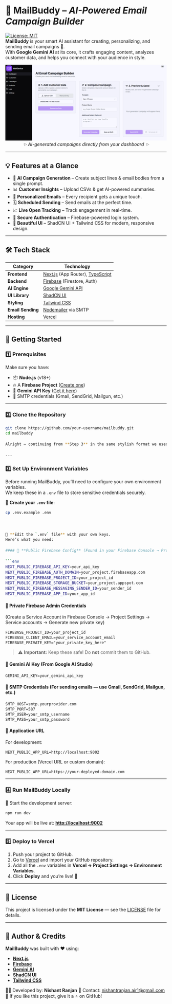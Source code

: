 # 🌟 **MailBuddy** – _AI-Powered Email Campaign Builder_  

[![License: MIT](https://img.shields.io/badge/License-MIT-blue.svg)](https://opensource.org/licenses/MIT)  
**MailBuddy** is your smart AI assistant for creating, personalizing, and sending email campaigns 🚀.  
With **Google Gemini AI** at its core, it crafts engaging content, analyzes customer data, and helps you connect with your audience in style.  

<p align="center">
  <img src="Screenshot%202025-08-10%20143901.png" alt="MailBuddy Dashboard">
<br>
  <i>✨ AI-generated campaigns directly from your dashboard ✨</i>
</p>

---

## 💡 **Features at a Glance**
- 🤖 **AI Campaign Generation** – Create subject lines & email bodies from a single prompt.  
- 📊 **Customer Insights** – Upload CSVs & get AI-powered summaries.  
- 🎯 **Personalized Emails** – Every recipient gets a unique touch.  
- 🗓 **Scheduled Sending** – Send emails at the perfect time.  
- 📈 **Live Open Tracking** – Track engagement in real-time.  
- 🔐 **Secure Authentication** – Firebase-powered login system.  
- 🎨 **Beautiful UI** – ShadCN UI + Tailwind CSS for modern, responsive design.  

---

## 🛠 **Tech Stack**
| Category         | Technology |
|------------------|------------|
| **Frontend**     | [Next.js](https://nextjs.org/) (App Router), [TypeScript](https://www.typescriptlang.org/) |
| **Backend**      | [Firebase](https://firebase.google.com/) (Firestore, Auth) |
| **AI Engine**    | [Google Gemini API](https://ai.google.dev) |
| **UI Library**   | [ShadCN UI](https://ui.shadcn.com/) |
| **Styling**      | [Tailwind CSS](https://tailwindcss.com/) |
| **Email Sending**| [Nodemailer](https://nodemailer.com/) via SMTP |
| **Hosting**      | [Vercel](https://vercel.com/) |

---

## 🚀 **Getting Started**

### **1️⃣ Prerequisites**
Make sure you have:  
- 📦 **Node.js** (v18+)  
- 🔥 A **Firebase Project** ([Create one](https://console.firebase.google.com/))  
- 🤖 **Gemini API Key** ([Get it here](https://aistudio.google.com/))  
- 📧 SMTP credentials (Gmail, SendGrid, Mailgun, etc.)  

---

### **2️⃣ Clone the Repository**
```bash
git clone https://github.com/your-username/mailbuddy.git
cd mailbuddy

Alright — continuing from **Step 3** in the same stylish format we used for your MailBuddy README:

---

````

### **3️⃣ Set Up Environment Variables**

Before running MailBuddy, you’ll need to configure your own environment variables.  
We keep these in a `.env` file to store sensitive credentials securely.


📁 **Create your `.env` file**:  
```bash
cp .env.example .env



📝 **Edit the `.env` file** with your own keys.
Here’s what you need:

#### 🔹 **Public Firebase Config** (Found in your Firebase Console → Project Settings → General → Your apps → SDK setup & configuration)

```env
NEXT_PUBLIC_FIREBASE_API_KEY=your_api_key
NEXT_PUBLIC_FIREBASE_AUTH_DOMAIN=your_project.firebaseapp.com
NEXT_PUBLIC_FIREBASE_PROJECT_ID=your_project_id
NEXT_PUBLIC_FIREBASE_STORAGE_BUCKET=your_project.appspot.com
NEXT_PUBLIC_FIREBASE_MESSAGING_SENDER_ID=your_sender_id
NEXT_PUBLIC_FIREBASE_APP_ID=your_app_id
```

#### 🔹 **Private Firebase Admin Credentials**

(Create a Service Account in Firebase Console → Project Settings → Service accounts → Generate new private key)

```env
FIREBASE_PROJECT_ID=your_project_id
FIREBASE_CLIENT_EMAIL=your_service_account_email
FIREBASE_PRIVATE_KEY="your_private_key_here"
```

> ⚠️ **Important:** Keep these safe! Do **not** commit them to GitHub.

#### 🔹 **Gemini AI Key** (From Google AI Studio)

```env
GEMINI_API_KEY=your_gemini_api_key
```

#### 🔹 **SMTP Credentials** (For sending emails — use Gmail, SendGrid, Mailgun, etc.)

```env
SMTP_HOST=smtp.yourprovider.com
SMTP_PORT=587
SMTP_USER=your_smtp_username
SMTP_PASS=your_smtp_password
```

#### 🔹 **Application URL**

For development:

```env
NEXT_PUBLIC_APP_URL=http://localhost:9002
```

For production (Vercel URL or custom domain):

```env
NEXT_PUBLIC_APP_URL=https://your-deployed-domain.com
```

---

### **4️⃣ Run MailBuddy Locally**

🚀 Start the development server:

```bash
npm run dev
```

Your app will be live at: **[http://localhost:9002](http://localhost:9002)**

---

### **5️⃣ Deploy to Vercel**

1. Push your project to GitHub.
2. Go to [Vercel](https://vercel.com/) and import your GitHub repository.
3. Add all the `.env` variables in **Vercel → Project Settings → Environment Variables**.
4. Click **Deploy** and you’re live! 🎉

---

## 📜 License

This project is licensed under the **MIT License** — see the [LICENSE](LICENSE) file for details.

---

## 💌 Author & Credits

**MailBuddy** was built with ❤️ using:

* **[Next.js](https://nextjs.org/)**
* **[Firebase](https://firebase.google.com/)**
* **[Gemini AI](https://deepmind.google/technologies/gemini/)**
* **[ShadCN UI](https://ui.shadcn.com/)**
* **[Tailwind CSS](https://tailwindcss.com/)**

👨‍💻 Developed by: **Nishant Ranjan**
📧 Contact: [nishantranjan.air1@gmail.com](mailto:nishantranjan.air1@gmail.com)
🌟 If you like this project, give it a ⭐ on GitHub!


